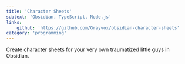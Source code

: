 ```yaml
---
title: 'Character Sheets'
subtext: 'Obsidian, TypeScript, Node.js'
links:
    github: 'https://github.com/Grayvox/obsidian-character-sheets'
category: 'programming'
---
```


Create character sheets for your very own traumatized little guys in Obsidian.

